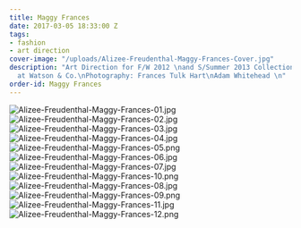 ```yaml
---
title: Maggy Frances
date: 2017-03-05 18:33:00 Z
tags:
- fashion
- art direction
cover-image: "/uploads/Alizee-Freudenthal-Maggy-Frances-Cover.jpg"
description: "Art Direction for F/W 2012 \nand S/Summer 2013 Collections.\nCompleted
  at Watson & Co.\nPhotography: Frances Tulk Hart\nAdam Whitehead \n"
order-id: Maggy Frances
---
```


![Alizee-Freudenthal-Maggy-Frances-01.jpg](/uploads/Alizee-Freudenthal-Maggy-Frances-01.jpg)![Alizee-Freudenthal-Maggy-Frances-02.jpg](/uploads/Alizee-Freudenthal-Maggy-Frances-02.jpg)![Alizee-Freudenthal-Maggy-Frances-03.jpg](/uploads/Alizee-Freudenthal-Maggy-Frances-03.jpg)![Alizee-Freudenthal-Maggy-Frances-04.jpg](/uploads/Alizee-Freudenthal-Maggy-Frances-04.jpg)![Alizee-Freudenthal-Maggy-Frances-05.png](/uploads/Alizee-Freudenthal-Maggy-Frances-05.png)![Alizee-Freudenthal-Maggy-Frances-06.jpg](/uploads/Alizee-Freudenthal-Maggy-Frances-06.jpg)![Alizee-Freudenthal-Maggy-Frances-07.jpg](/uploads/Alizee-Freudenthal-Maggy-Frances-07.jpg)![Alizee-Freudenthal-Maggy-Frances-10.png](/uploads/Alizee-Freudenthal-Maggy-Frances-10.png)![Alizee-Freudenthal-Maggy-Frances-08.jpg](/uploads/Alizee-Freudenthal-Maggy-Frances-08.jpg)![Alizee-Freudenthal-Maggy-Frances-09.png](/uploads/Alizee-Freudenthal-Maggy-Frances-09.png)![Alizee-Freudenthal-Maggy-Frances-11.jpg](/uploads/Alizee-Freudenthal-Maggy-Frances-11.jpg)![Alizee-Freudenthal-Maggy-Frances-12.png](/uploads/Alizee-Freudenthal-Maggy-Frances-12.png)